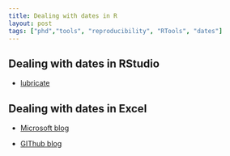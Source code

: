 ```yaml
---
title: Dealing with dates in R
layout: post 
tags: ["phd","tools", "reproducibility", "RTools", "dates"]
---
```


## Dealing with dates in RStudio

- [lubricate]("")

## Dealing with dates in Excel

- [Microsoft blog](https://blogs.microsoft.com)

- [GIThub blog](https://github.blog/)